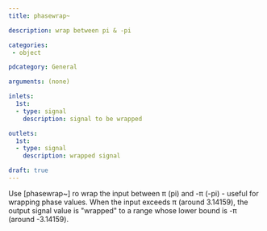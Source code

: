 ```yaml
---
title: phasewrap~

description: wrap between pi & -pi

categories:
 - object

pdcategory: General

arguments: (none)

inlets:
  1st:
  - type: signal
    description: signal to be wrapped

outlets:
  1st:
  - type: signal
    description: wrapped signal

draft: true
---
```


Use [phasewrap~] ro wrap the input between π (pi) and -π (-pi) - useful for wrapping phase values. When the input exceeds π (around 3.14159), the output signal value is "wrapped" to a range whose lower bound is -π (around -3.14159).
